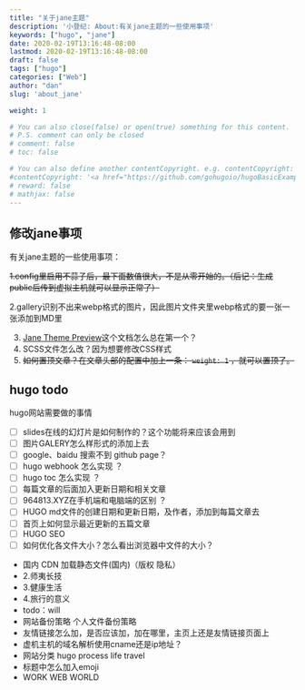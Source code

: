 ```yaml
---
title: "关于jane主题"
description: '小登纪: About:有关jane主题的一些使用事项'
keywords: ["hugo", "jane"]
date: 2020-02-19T13:16:48-08:00
lastmod: 2020-02-19T13:16:48-08:00
draft: false
tags: ["hugo"]
categories: ["Web"]
author: "dan"
slug: 'about_jane'

weight: 1

# You can also close(false) or open(true) something for this content.
# P.S. comment can only be closed
# comment: false
# toc: false

# You can also define another contentCopyright. e.g. contentCopyright: "This is another copyright."
#contentCopyright: '<a href="https://github.com/gohugoio/hugoBasicExample" rel="noopener" target="_blank">See origin</a>'
# reward: false
# mathjax: false
---
```

## 修改jane事项

有关jane主题的一些使用事项：

~~1.config里启用不蒜子后，最下面数值很大，不是从零开始的。（后记：生成public后传到虚拟主机就可以显示正常了）~~

2.gallery识别不出来webp格式的图片，因此图片文件夹里webp格式的要一张一张添加到MD里

3. [Jane Theme Preview](/post/jane-theme-preview/)这个文档怎么总在第一个？
4. SCSS文件怎么改？因为想要修改CSS样式
5. ~~如何置顶文章？在文章头部的配置中加上一条： `weight: 1` ，就可以置顶了。~~

## hugo todo

hugo网站需要做的事情

- [ ] slides在线的幻灯片是如何制作的？这个功能将来应该会用到
- [ ] 图片GALERY怎么样形式的添加上去
- [ ] google、baidu 搜索不到 github page？
- [ ] hugo webhook 怎么实现 ？
- [ ] hugo toc 怎么实现 ？
- [ ] 每篇文章的后面加入更新日期和相关文章
- [ ] 964813.XYZ在手机端和电脑端的区别 ？
- [ ] HUGO md文件的创建日期和更新日期，及作者，添加到每篇文章去
- [ ] 首页上如何显示最近更新的五篇文章
- [ ] HUGO SEO
- [ ] 如何优化各文件大小？怎么看出浏览器中文件的大小？
- 国内 CDN 加载静态文件(国内)（版权 隐私）
- 2.师夷长技
- 3.健康生活
- 4.旅行的意义
- todo：will
- 网站备份策略 个人文件备份策略
- 友情链接怎么加，是否应该加，加在哪里，主页上还是友情链接页面上
- 虚机主机的域名解析使用cname还是ip地址？
- 网站分类 hugo process life travel
- 标题中怎么加入emoji
- WORK WEB WORLD